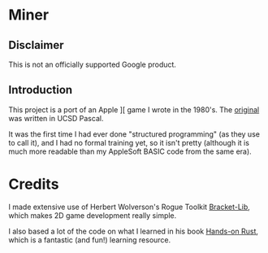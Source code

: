 # Miner

## Disclaimer

This is not an officially supported Google product.

## Introduction

This project is a port of an Apple ][ game I wrote in the 1980's. The [original](assets/original_miner.txt) was written in UCSD Pascal.

It was the first time I had ever done "structured programming" (as they use to call it), and I had no formal training yet, so it isn't pretty (although it is much more readable than my AppleSoft BASIC code from the same era).

# Credits

I made extensive use of Herbert Wolverson's Rogue Toolkit [Bracket-Lib](https://github.com/amethyst/bracket-lib), which makes 2D game development really simple.

I also based a lot of the code on what I learned in his book [Hands-on Rust](https://pragprog.com/titles/hwrust/hands-on-rust/), which is a fantastic (and fun!) learning resource.
